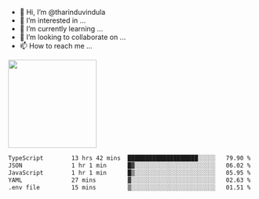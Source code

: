 - 👋 Hi, I’m @tharinduvindula
- 👀 I’m interested in ...
- 🌱 I’m currently learning ...
- 💞️ I’m looking to collaborate on ...
- 📫 How to reach me ...

<!---
tharinduvindula/tharinduvindula is a ✨ special ✨ repository because its `README.md` (this file) appears on your GitHub profile.
You can click the Preview link to take a look at your changes.
--->

<img height="180em" src="https://github-readme-stats.vercel.app/api?username=tharinduvindula&show_icons=true&hide_border=false&&count_private=true&include_all_commits=true" />


<!--START_SECTION:waka-->

```txt
TypeScript        13 hrs 42 mins  ████████████████████░░░░░   79.90 %
JSON              1 hr 1 min      █▓░░░░░░░░░░░░░░░░░░░░░░░   06.02 %
JavaScript        1 hr 1 min      █▒░░░░░░░░░░░░░░░░░░░░░░░   05.95 %
YAML              27 mins         ▓░░░░░░░░░░░░░░░░░░░░░░░░   02.63 %
.env file         15 mins         ▒░░░░░░░░░░░░░░░░░░░░░░░░   01.51 %
```

<!--END_SECTION:waka-->
